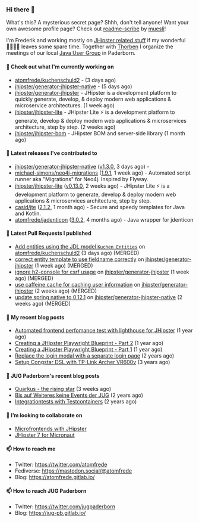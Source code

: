 ### Hi there 👋

What's this? A mysterious secret page? Shhh, don't tell anyone!
Want your own awesome profile page? Check out [readme-scribe](https://github.com/muesli/readme-scribe) by [muesli](https://github.com/muesli)!

I'm Frederik and working mostly on [JHipster related stuff](https://github.com/jhipster/) if my wonderful 👨‍👩‍👧‍👦 leaves some spare time.
Together with [Thorben](https://github.com/thjanssen) I organize the meetings of our local [Java User Group](https://github.com/jugpaderborn) in Paderborn.

#### 👷 Check out what I'm currently working on

- [atomfrede/kuchenschuld2](https://github.com/atomfrede/kuchenschuld2) -  (3 days ago)
- [jhipster/generator-jhipster-native](https://github.com/jhipster/generator-jhipster-native) -  (5 days ago)
- [jhipster/generator-jhipster](https://github.com/jhipster/generator-jhipster) - JHipster is a development platform to quickly generate, develop, &amp; deploy modern web applications &amp; microservice architectures. (1 week ago)
- [jhipster/jhipster-lite](https://github.com/jhipster/jhipster-lite) - JHipster Lite ⚡ is a development platform to generate, develop &amp; deploy modern web applications &amp; microservices architecture, step by step. (2 weeks ago)
- [jhipster/jhipster-bom](https://github.com/jhipster/jhipster-bom) - JHipster BOM and server-side library (1 month ago)

#### 🔭 Latest releases I've contributed to

- [jhipster/generator-jhipster-native](https://github.com/jhipster/generator-jhipster-native) ([v1.3.0](https://github.com/jhipster/generator-jhipster-native/releases/tag/v1.3.0), 3 days ago) - 
- [michael-simons/neo4j-migrations](https://github.com/michael-simons/neo4j-migrations) ([1.9.1](https://github.com/michael-simons/neo4j-migrations/releases/tag/1.9.1), 1 week ago) - Automated script runner aka &#34;Migrations&#34; for Neo4j. Inspired by Flyway.
- [jhipster/jhipster-lite](https://github.com/jhipster/jhipster-lite) ([v0.13.0](https://github.com/jhipster/jhipster-lite/releases/tag/v0.13.0), 2 weeks ago) - JHipster Lite ⚡ is a development platform to generate, develop &amp; deploy modern web applications &amp; microservices architecture, step by step.
- [casid/jte](https://github.com/casid/jte) ([2.1.2](https://github.com/casid/jte/releases/tag/2.1.2), 1 month ago) - Secure and speedy templates for Java and Kotlin.
- [atomfrede/jadenticon](https://github.com/atomfrede/jadenticon) ([3.0.2](https://github.com/atomfrede/jadenticon/releases/tag/3.0.2), 4 months ago) - Java wrapper for jdenticon

#### 🔨 Latest Pull Requests I published

- [Add entities using the JDL model `Kuchen Entities`](https://github.com/atomfrede/kuchenschuld2/pull/1) on [atomfrede/kuchenschuld2](https://github.com/atomfrede/kuchenschuld2) (3 days ago) (MERGED)
- [correct entity template to use fieldname correctly](https://github.com/jhipster/generator-jhipster/pull/19351) on [jhipster/generator-jhipster](https://github.com/jhipster/generator-jhipster) (1 week ago) (MERGED)
- [ignore h2-console for csrf usage](https://github.com/jhipster/generator-jhipster/pull/19347) on [jhipster/generator-jhipster](https://github.com/jhipster/generator-jhipster) (1 week ago) (MERGED)
- [use caffeine cache for caching user information](https://github.com/jhipster/generator-jhipster/pull/19301) on [jhipster/generator-jhipster](https://github.com/jhipster/generator-jhipster) (2 weeks ago) (MERGED)
- [update spring native to 0.12.1](https://github.com/jhipster/generator-jhipster-native/pull/52) on [jhipster/generator-jhipster-native](https://github.com/jhipster/generator-jhipster-native) (2 weeks ago) (MERGED)

#### 📜 My recent blog posts

- [Automated frontend perfomance test with lighthouse for JHipster](https://atomfrede.gitlab.io/2021/04/automated-frontend-perfomance-test-with-lighthouse-for-jhipster/) (1 year ago)
- [Creating a JHipster Playwright Blueprint - Part 2](https://atomfrede.gitlab.io/2021/03/creating-a-jhipster-playwright-blueprint-part-2/) (1 year ago)
- [Creating a JHipster Playwright Blueprint - Part 1](https://atomfrede.gitlab.io/2021/03/creating-a-jhipster-playwright-blueprint-part-1/) (1 year ago)
- [Replace the login modal with a separate login page](https://atomfrede.gitlab.io/2019/11/replace-the-login-modal-with-a-separate-login-page/) (2 years ago)
- [Setup Congstar DSL with TP-Link Archer VR600v](https://atomfrede.gitlab.io/2019/08/setup-congstar-dsl-with-tp-link-archer-vr600v/) (3 years ago)

#### 📜 JUG Paderborn's recent blog posts

- [Quarkus - the rising star](https://jug-pb.gitlab.io/blog/2022/quarkus-rising-star.html) (3 weeks ago)
- [Bis auf Weiteres keine Events der JUG](https://jug-pb.gitlab.io/blog/2020/covid-19.html) (2 years ago)
- [Integrationtests with Testcontainers](https://jug-pb.gitlab.io/blog/2020/integrationtests-with-testcontainers.html) (2 years ago)

#### 👯 I’m looking to collaborate on

- [Microfrontends with JHipster](https://github.com/jhipster/generator-jhipster/issues/10189)
- [JHipster 7 for Micronaut](https://github.com/jhipster/generator-jhipster-micronaut/issues/250)

#### 📫 How to reach me

- Twitter: https://twitter.com/atomfrede
- Fediverse: https://mastodon.social/@atomfrede
- Blog: https://atomfrede.gitlab.io/

#### 📫 How to reach JUG Paderborn

- Twitter: https://twitter.com/jugpaderborn
- Blog: https://jug-pb.gitlab.io/
